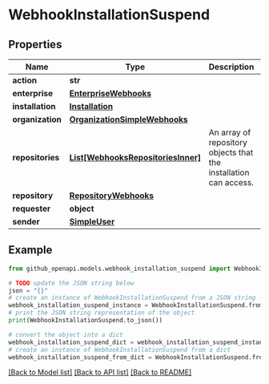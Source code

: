 # WebhookInstallationSuspend


## Properties

Name | Type | Description | Notes
------------ | ------------- | ------------- | -------------
**action** | **str** |  | 
**enterprise** | [**EnterpriseWebhooks**](EnterpriseWebhooks.md) |  | [optional] 
**installation** | [**Installation**](Installation.md) |  | 
**organization** | [**OrganizationSimpleWebhooks**](OrganizationSimpleWebhooks.md) |  | [optional] 
**repositories** | [**List[WebhooksRepositoriesInner]**](WebhooksRepositoriesInner.md) | An array of repository objects that the installation can access. | [optional] 
**repository** | [**RepositoryWebhooks**](RepositoryWebhooks.md) |  | [optional] 
**requester** | **object** |  | [optional] 
**sender** | [**SimpleUser**](SimpleUser.md) |  | 

## Example

```python
from github_openapi.models.webhook_installation_suspend import WebhookInstallationSuspend

# TODO update the JSON string below
json = "{}"
# create an instance of WebhookInstallationSuspend from a JSON string
webhook_installation_suspend_instance = WebhookInstallationSuspend.from_json(json)
# print the JSON string representation of the object
print(WebhookInstallationSuspend.to_json())

# convert the object into a dict
webhook_installation_suspend_dict = webhook_installation_suspend_instance.to_dict()
# create an instance of WebhookInstallationSuspend from a dict
webhook_installation_suspend_from_dict = WebhookInstallationSuspend.from_dict(webhook_installation_suspend_dict)
```
[[Back to Model list]](../README.md#documentation-for-models) [[Back to API list]](../README.md#documentation-for-api-endpoints) [[Back to README]](../README.md)


